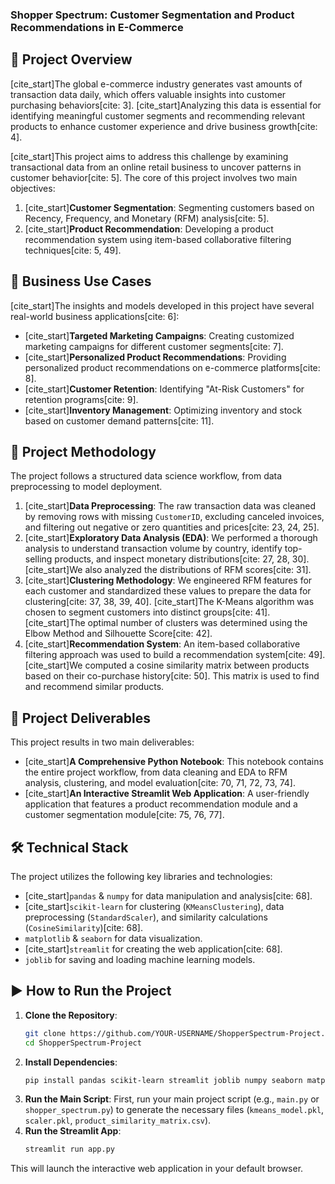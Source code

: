 ### Shopper Spectrum: Customer Segmentation and Product Recommendations in E-Commerce

## 📝 Project Overview

[cite\_start]The global e-commerce industry generates vast amounts of transaction data daily, which offers valuable insights into customer purchasing behaviors[cite: 3]. [cite\_start]Analyzing this data is essential for identifying meaningful customer segments and recommending relevant products to enhance customer experience and drive business growth[cite: 4].

[cite\_start]This project aims to address this challenge by examining transactional data from an online retail business to uncover patterns in customer behavior[cite: 5]. The core of this project involves two main objectives:

1.  [cite\_start]**Customer Segmentation**: Segmenting customers based on Recency, Frequency, and Monetary (RFM) analysis[cite: 5].
2.  [cite\_start]**Product Recommendation**: Developing a product recommendation system using item-based collaborative filtering techniques[cite: 5, 49].

## 🎯 Business Use Cases

[cite\_start]The insights and models developed in this project have several real-world business applications[cite: 6]:

  * [cite\_start]**Targeted Marketing Campaigns**: Creating customized marketing campaigns for different customer segments[cite: 7].
  * [cite\_start]**Personalized Product Recommendations**: Providing personalized product recommendations on e-commerce platforms[cite: 8].
  * [cite\_start]**Customer Retention**: Identifying "At-Risk Customers" for retention programs[cite: 9].
  * [cite\_start]**Inventory Management**: Optimizing inventory and stock based on customer demand patterns[cite: 11].

## 🧠 Project Methodology

The project follows a structured data science workflow, from data preprocessing to model deployment.

1.  [cite\_start]**Data Preprocessing**: The raw transaction data was cleaned by removing rows with missing `CustomerID`, excluding canceled invoices, and filtering out negative or zero quantities and prices[cite: 23, 24, 25].
2.  [cite\_start]**Exploratory Data Analysis (EDA)**: We performed a thorough analysis to understand transaction volume by country, identify top-selling products, and inspect monetary distributions[cite: 27, 28, 30]. [cite\_start]We also analyzed the distributions of RFM scores[cite: 31].
3.  [cite\_start]**Clustering Methodology**: We engineered RFM features for each customer and standardized these values to prepare the data for clustering[cite: 37, 38, 39, 40]. [cite\_start]The K-Means algorithm was chosen to segment customers into distinct groups[cite: 41]. [cite\_start]The optimal number of clusters was determined using the Elbow Method and Silhouette Score[cite: 42].
4.  [cite\_start]**Recommendation System**: An item-based collaborative filtering approach was used to build a recommendation system[cite: 49]. [cite\_start]We computed a cosine similarity matrix between products based on their co-purchase history[cite: 50]. This matrix is used to find and recommend similar products.

## 🚀 Project Deliverables

This project results in two main deliverables:

  * [cite\_start]**A Comprehensive Python Notebook**: This notebook contains the entire project workflow, from data cleaning and EDA to RFM analysis, clustering, and model evaluation[cite: 70, 71, 72, 73, 74].
  * [cite\_start]**An Interactive Streamlit Web Application**: A user-friendly application that features a product recommendation module and a customer segmentation module[cite: 75, 76, 77].

## 🛠️ Technical Stack

The project utilizes the following key libraries and technologies:

  * [cite\_start]`pandas` & `numpy` for data manipulation and analysis[cite: 68].
  * [cite\_start]`scikit-learn` for clustering (`KMeansClustering`), data preprocessing (`StandardScaler`), and similarity calculations (`CosineSimilarity`)[cite: 68].
  * `matplotlib` & `seaborn` for data visualization.
  * [cite\_start]`streamlit` for creating the web application[cite: 68].
  * `joblib` for saving and loading machine learning models.

## ▶️ How to Run the Project

1.  **Clone the Repository**:
    ```bash
    git clone https://github.com/YOUR-USERNAME/ShopperSpectrum-Project.git
    cd ShopperSpectrum-Project
    ```
2.  **Install Dependencies**:
    ```bash
    pip install pandas scikit-learn streamlit joblib numpy seaborn matplotlib
    ```
3.  **Run the Main Script**:
    First, run your main project script (e.g., `main.py` or `shopper_spectrum.py`) to generate the necessary files (`kmeans_model.pkl`, `scaler.pkl`, `product_similarity_matrix.csv`).
4.  **Run the Streamlit App**:
    ```bash
    streamlit run app.py
    ```

This will launch the interactive web application in your default browser.